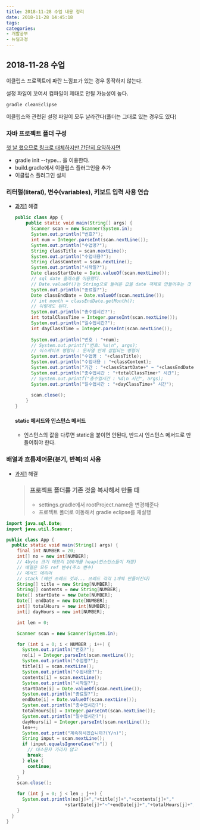 ```yaml
---
title: 2018-11-28 수업 내용 정리
date: 2018-11-28 14:45:18
tags:
categories:
- 개발공부
- 뉴딜과정
---
```


## 2018-11-28 수업

이클립스 프로젝트에 파란 느낌표가 있는 경우 동작하지 않는다.

설정 파일이 꼬여서 컴파일이 제대로 안될 가능성이 높다.



```
gradle cleanEclipse
```

이클립스와 관련된 설정 파일이 모두 날라간다(폴더는 그대로 있는 경우도 있다)



### 자바 프로젝트 폴더 구성

[첫 날 했으므로 링크로 대체하지만 간단히 요약하자면](https://eunajjing.github.io/2018/11/27/181127/)

- gradle init --type... 을 이용한다.
- build.gradle에서 이클립스 플러그인을 추가
- 이클립스 플러그인 설치



### 리터럴(literal), 변수(variables), 키보드 입력 사용 연습

- [과제1](https://github.com/eomcs/eomcs-java-project/tree/master/eomcs-java-project-1.4) 해결

  ```java
  public class App {
      public static void main(String[] args) {
        Scanner scan = new Scanner(System.in);
        System.out.println("번호?");
        int num = Integer.parseInt(scan.nextLine());
        System.out.println("수업명?");
        String classTitle = scan.nextLine();
        System.out.println("수업내용?");
        String classContent = scan.nextLine();
        System.out.println("시작일?");
        Date classStartDate = Date.valueOf(scan.nextLine());
        // sql date 클래스를 이용했다.
        // Date.valueOf()는 String으로 들어온 값을 date 객체로 만들어주는 것
        System.out.println("종료일?");
        Date classEndDate = Date.valueOf(scan.nextLine());
        // int month = classEndDate.getMonth();
        // 이렇게도 된다.
        System.out.println("총수업시간?");
        int totalClassTime = Integer.parseInt(scan.nextLine());
        System.out.println("일수업시간?");
        int dayClassTime = Integer.parseInt(scan.nextLine());
        
        System.out.println("번호 : "+num);
        // System.out.printf("번호: %s\n", args);
        // 이스케이프 명령어 : 문자열 안에 삽입되는 명령어
        System.out.println("수업명 : "+classTitle);
        System.out.println("수업내용 : "+classContent);
        System.out.println("기간 : "+classStartDate+" ~ "+classEndDate);
        System.out.println("총수업시간 : "+totalClassTime+" 시간");
        // System.out.printf("총수업시간 : %d\n 시간", args);
        System.out.println("일수업시간 : "+dayClassTime+" 시간");
        
        scan.close();
      }
  }
  ```

  #### static 메서드와 인스턴스 메서드

  - 인스턴스의 값을 다루면 static을 붙이면 안된다, 반드시 인스턴스 메서드로 만들어줘야 한다.

### 배열과 흐름제어문(분기, 반복)의 사용

- [과제1](https://github.com/eomcs/eomcs-java-project/tree/master/eomcs-java-project-1.5) 해결

  > ### 프로젝트 폴더를 기존 것을 복사해서 만들 때
  >
  > - settings.gradle에서 rootProject.name을 변경해준다
  > - 프로젝트 폴더로 이동해서 gradle eclipse를 재실행

```java
import java.sql.Date;
import java.util.Scanner;

public class App {
  public static void main(String[] args) {
    final int NUMBER = 20;
    int[] no = new int[NUMBER];
    // 4byte 크기 메모리 100개를 heap(인스턴스들이 저장)
    // 배열은 모두 ref 변수(주소 변수)
    // 메서드 에리어
    // stack (메인 쓰레드 것과... 쓰레드 각각 1개씩 만들어진다)
    String[] title = new String[NUMBER];
    String[] contents = new String[NUMBER];
    Date[] startDate = new Date[NUMBER];
    Date[] endDate = new Date[NUMBER];
    int[] totalHours = new int[NUMBER];
    int[] dayHours = new int[NUMBER];

    int len = 0;

    Scanner scan = new Scanner(System.in);

    for (int i = 0; i < NUMBER ; i++) {
      System.out.println("번호?");
      no[i] = Integer.parseInt(scan.nextLine());
      System.out.println("수업명?");
      title[i] = scan.nextLine();
      System.out.println("수업내용?");
      contents[i] = scan.nextLine();
      System.out.println("시작일?");
      startDate[i] = Date.valueOf(scan.nextLine());
      System.out.println("종료일?");
      endDate[i] = Date.valueOf(scan.nextLine());
      System.out.println("총수업시간?");
      totalHours[i] = Integer.parseInt(scan.nextLine());
      System.out.println("일수업시간?");
      dayHours[i] = Integer.parseInt(scan.nextLine());
      len++;
      System.out.print("계속하시겠습니까?(Y/n)");
      String input = scan.nextLine();
      if (input.equalsIgnoreCase("n")) {
        // 대소문자 가리지 않고
        break;
      } else {
        continue;
      }
    }
    scan.close();

    for (int j = 0; j < len ; j++) {
      System.out.println(no[j]+","+title[j]+","+contents[j]+","
                      +startDate[j]+"~"+endDate[j]+","+totalHours[j]+","+dayHours[j]);
    }
  }
}
```

